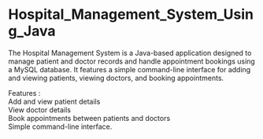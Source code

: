 # Hospital_Management_System_Using_Java
The Hospital Management System is a Java-based application designed to manage patient and doctor records and handle appointment bookings using a MySQL database. It features a simple command-line interface for adding and viewing patients, viewing doctors, and booking appointments.

Features : <br>
Add and view patient details<br>
View doctor details<br>
Book appointments between patients and doctors<br>
Simple command-line interface.
